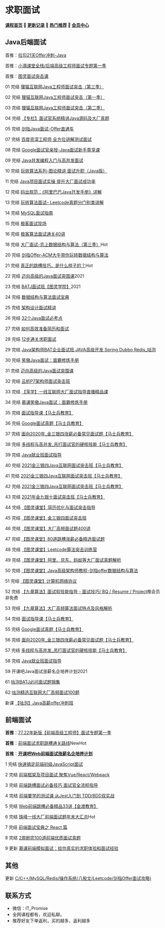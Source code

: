 # 求职面试

#### [**课程首页**](../../README.md) 💖 [**更新记录**](./gxjl.md) 💖 [**热门推荐**](./rmtj.md) 💖 [**会员中心**](./vip.md)

## Java后端面试

首推：[拉勾21天Offer冲刺-Java](https://edu.lagou.com/kw/mocha/view/KYTVTXNG)

首推：[小滴课堂全栈/后端高级工程师面试专题第一季](https://xdclass.net/#/coursedetail?video_id=49)

首推：[图灵面试突击课](https://vip.tulingxueyuan.cn/all/4759890)

01 完结 [狸猫互联网Java工程师面试突击（第三季）](https://apppukyptrl1086.pc.xiaoe-tech.com/detail/p_5dd3ccd673073_9LnpmMju/6)

02 完结 [狸猫互联网Java工程师面试突击（第一季）](https://apppukyptrl1086.pc.xiaoe-tech.com/detail/p_5d3114935b4d7_CEcL8yMS/6)

03 完结 [狸猫互联网Java工程师面试突击（第二季）](https://apppukyptrl1086.pc.xiaoe-tech.com/detail/p_5d3110c3c0e9d_FnmTTtj4/6)

04 完结 [【专栏】面试官系统精讲Java源码及大厂真题](https://www.imooc.com/read/47)

05 完结 [剑指Java面试-Offer直通车](https://coding.imooc.com/class/303.html)

07 完结 [百度资深工程师 全方位讲解测试面试](https://coding.imooc.com/class/319.html)

08 完结 [Google面试官亲授-Java面试新手尊享课](https://coding.imooc.com/class/132.html)

09 完结 [Java并发编程入门与高并发面试](https://coding.imooc.com/class/195.html)

10 完结 [玩转算法系列-图论精讲 面试升职（Java版）](https://coding.imooc.com/class/370.html)

11 完结 [Java项目面试实操 提升大厂面试成功率](https://coding.imooc.com/class/413.html)

12 完结 [码出规范：《阿里巴巴Java开发手册》详解](https://www.imooc.com/read/55)

13 完结 [玩转算法面试– Leetcode真题分门别类讲解](https://coding.imooc.com/class/chapter/82.html)

14 完结 [MySQL面试指南](https://coding.imooc.com/class/296.html)

15 完结 [极客面试现场](https://time.geekbang.org/column/intro/155)

16 完结 [极客算法面试通关40讲](https://time.geekbang.org/course/intro/100019701)

18 完结 [大厂面试-恋上数据结构与算法（第三季）](https://ke.qq.com/course/473705)Hot

20 完结 [剑指Offer-ACM大牛带你玩转数据结构与算法](https://ke.qq.com/course/429988)

21 完结 [真正的跳槽技巧，是什么样子的？](https://study.163.com/course/introduction/1005709017.htm)Hot

22 完结 [迈向高级的Java面试突围课](https://coding.imooc.com/class/480.html)2021

23 完结 [BATJ面试班【图灵学院】](https://ke.qq.com/course/3383132)2021

24 完结 [数据结构与算法面试宝典](https://kaiwu.lagou.com/course/courseInfo.htm?courseId=685&sid=20-h5Url-0&buyFrom=2&pageId=1pz4#/sale)

25 完结 [架构设计面试精讲](https://kaiwu.lagou.com/course/courseInfo.htm?courseId=592&sid=20-h5Url-0&buyFrom=2&pageId=1pz4#/sale)

26 完结 [32个Java面试必考点](https://kaiwu.lagou.com/course/courseInfo.htm?courseId=1&sid=3-App_kaiwu_course-0&buyFrom=2&pageId=1pz4#/sale)

27 完结 [如何高效准备简历和面试](https://kaiwu.lagou.com/course/courseInfo.htm?courseId=4&sid=40-h5Url-0&buyFrom=2&pageId=1pz4#/sale)

28 完结 [12步通关求职面试](https://kaiwu.lagou.com/course/courseInfo.htm?courseId=18&sid=20-h5Url-0&buyFrom=2&pageId=1pz4#/sale)

29 完结 [Java架构师BAT企业面试班,JAVA高级开发,Spring,Dubbo,Redis_咕泡](https://ke.qq.com/course/265076)

30 完结 [笑傲Java面试：面霸修炼手册](https://coding.imooc.com/class/ds/490)

31 完结 [迈向高级的Java面试突围课](https://coding.imooc.com/class/480.html)

32 完结 [云析P7架构师面试突击班](https://ke.qq.com/course/356360)

33 完结 [【享学】一线互联网大厂面试指导直播精品课](https://coding.imooc.com/class/502.html)

34 完结 [慕课笑傲Java面试：面霸修炼手册](https://coding.imooc.com/class/490.html)

35 完结 [面试指导课【马士兵教育】](https://ke.qq.com/course/3102666)

36 完结 [Google面试真题【马士兵教育】](https://ke.qq.com/course/2838292)

37 完结 [面向2020年_金三银四涨薪必备常见面试题【马士兵教育】](https://ke.qq.com/course/470373)

38 完结 [多线程与高并发_吊打面试官的硬核技能【马士兵教育】](https://ke.qq.com/course/472773)

39 完结 [Java就业班面试指导](https://ke.qq.com/course/3385104)

40 完结 [2021金三银四Java互联网面试突击班【马士兵教育】](https://ke.qq.com/course/3295231)

41 完结 [2021金三银四Java互联网面试突击班【马士兵教育】](https://ke.qq.com/course/3295231)

42 完结  [2021金三银四Java互联网面试突击班【马士兵教育】](https://ke.qq.com/course/3295231)

43 完结  [2021年金九银十面试突击班【马士兵教育】](https://ke.qq.com/course/3583073)

44 完结 [【图灵课堂】简历优化与面试突击指导](https://vip.tulingxueyuan.cn/detail/p_603a3a40e4b0b6e9418e54fd/6)

45 完结 [【图灵课堂】金三银四面试突击班](https://vip.tulingxueyuan.cn/detail/p_604b24d5e4b0e51d821d73b4/6)

46 完结 [【图灵课堂】大厂高频面试题400讲](https://vip.tulingxueyuan.cn/detail/p_6103fb70e4b0bf642ffff2ea/8)

47 完结 [【图灵课堂】80道跳槽涨薪必备精选面试题](https://vip.tulingxueyuan.cn/detail/p_61055d2ce4b054ed7c4875eb/6)

48 完结 [【图灵课堂】Leetcode算法突击训练营](https://vip.tulingxueyuan.cn/detail/p_607ed4dfe4b09134c98a1756/6)

49 完结 [【图灵课堂】阿里、京东、蚂蚁等大厂面试真题解析](https://vip.tulingxueyuan.cn/detail/p_60fa64f2e4b0e6c3a313039e/6)

50 完结 [【图灵课堂】Java高级架构师教程-剑指offer数据结构与算法](https://vip.tulingxueyuan.cn/detail/p_602e1fc9e4b0f176aed24995/6)

51 完结 [【图灵课堂】计算机网络协议](https://vip.tulingxueyuan.cn/detail/p_602e1dd8e4b05a9e887343a7/6)

52 完结 [【九章算法】面试软技能指导 - 面试技巧/ BQ / Resume / Project](https://www.jiuzhang.com/course/69/)推会员非免费

53 完结 [【九章算法】大厂高频算法面试特点及风格解析](https://www.jiuzhang.com/course/81/)

54 完结 [面试指导课【马士兵教育】](https://ke.qq.com/course/3102666)

55 完结 [Google面试真题【马士兵教育】](https://ke.qq.com/course/2838292)

56 完结 [面向2020年_金三银四涨薪必备常见面试题【马士兵教育】](https://ke.qq.com/course/470373)

57 完结 [多线程与高并发_吊打面试官的硬核技能【马士兵教育】](https://ke.qq.com/course/472773)

58 完结 [Java就业班面试指导](https://ke.qq.com/course/3385104)

59 开课吧Java面试涨薪名企培养计划2021

61 [咕泡BATJ必问面试题锦集](https://ke.gupaoedu.cn/course/detail/1026)

62 [咕泡精选互联网大厂高频面试100题](https://ke.gupaoedu.cn/course/detail/1054)

新课 [【咕泡】Java高薪offer冲刺班](https://ke.gupaoedu.cn/course/vip/1586)

## 前端面试

**首推**：[77.22年新版【前端高级工程师】面试专题第一季](https://xdclass.net/#/coursedetail?video_id=77)

**首推**：[前端面试求职跳槽通关路线](https://coding.imooc.com/learningpath/route?pathId=27)NewHot

**首推**：[**开课吧Web前端面试涨薪名企培养计划**](https://wx.kaikeba.com/vipcourse/30a1geoc3o/uu0zwtbog7)

1 完结 [快速搞定前端初级JavaScript面试](https://coding.imooc.com/class/400.html)

2 完结 [前端框架及项目面试 聚焦Vue/React/Webpack](https://coding.imooc.com/class/419.html)

3 完结 [前端跳槽面试必备技巧 面试官全流程指导](https://coding.imooc.com/class/129.html)

4 完结 [前端要学的测试课 从Jest入门到 TDD/BDD双实战](https://coding.imooc.com/class/372.html)

5 完结 [Web前端跳槽必备精品33讲【金渡教育】](https://ke.qq.com/course/408143)

6 完结 [珠峰一线大厂前端面试题年末大汇总](http://www.javascriptpeixun.cn/course/1429)Hot

7 完结 [前端面试宝典之 React 篇](https://kaiwu.lagou.com/course/courseInfo.htm?courseId=566&sid=20-h5Url-0&buyFrom=2&pageId=1pz4#/sale)

8 完结 [2周刷完100道前端优质面试真题](https://coding.imooc.com/class/562.html)

9 更新 [慕课前端模拟面试：给你真实的求职体验和面试经验](https://coding.imooc.com/class/596.html)

## 其他

更新 [C/C++/MySQL/Redis/操作系统/八股文/Leetcode/剑指Offer面试攻略)](https://ke.qq.com/course/5478818)

## **联系方式**

-  微信：IT_Promise
-  全网课程都有，欢迎私聊。
-  推荐好友下单返利，买的越多，返利越多